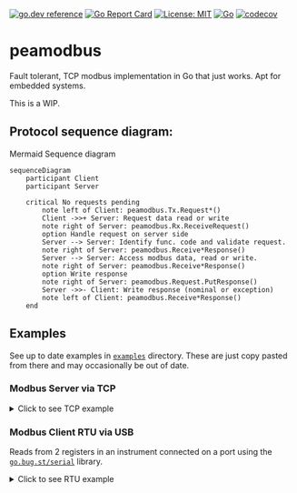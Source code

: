 [![go.dev reference](https://pkg.go.dev/badge/github.com/soypat/peamodbus)](https://pkg.go.dev/github.com/soypat/peamodbus)
[![Go Report Card](https://goreportcard.com/badge/github.com/soypat/peamodbus)](https://goreportcard.com/report/github.com/soypat/peamodbus)
[![License: MIT](https://img.shields.io/badge/License-MIT-yellow.svg)](https://opensource.org/licenses/MIT)
[![Go](https://github.com/soypat/peamodbus/actions/workflows/go.yml/badge.svg)](https://github.com/soypat/peamodbus/actions/workflows/go.yml)
[![codecov](https://codecov.io/gh/soypat/peamodbus/branch/main/graph/badge.svg)](https://codecov.io/gh/soypat/peamodbus)


# peamodbus
Fault tolerant, TCP modbus implementation in Go that just works. Apt for embedded systems.

This is a WIP.

## Protocol sequence diagram:

Mermaid Sequence diagram
```mermaid
sequenceDiagram
    participant Client
    participant Server
    
    critical No requests pending
        note left of Client: peamodbus.Tx.Request*()
        Client ->>+ Server: Request data read or write
        note right of Server: peamodbus.Rx.ReceiveRequest()
        option Handle request on server side
        Server --> Server: Identify func. code and validate request.
        note right of Server: peamodbus.Receive*Response()
        Server --> Server: Access modbus data, read or write.
        note right of Server: peamodbus.Receive*Response()
        option Write response
        note right of Server: peamodbus.Request.PutResponse()
        Server ->>- Client: Write response (nominal or exception)
        note left of Client: peamodbus.Receive*Response()
    end
```


## Examples
See up to date examples in [`examples`](./examples/) directory. These are just copy pasted from there and may occasionally be out of date.

### Modbus Server via TCP

<details><summary>Click to see TCP example</summary>

```go
package main

import (
	"context"
	"fmt"
	"log"
	"time"

	"github.com/soypat/peamodbus"
	"github.com/soypat/peamodbus/modbustcp"
)

// This program creates a modbus server that adds 1 to
// all holding registers on every client request.

func main() {
	dataBank := peamodbus.ConcurrencySafeDataModel(&peamodbus.BlockedModel{})
	sv, err := modbustcp.NewServer(modbustcp.ServerConfig{
		Address:        "localhost:8080",
		ConnectTimeout: 5 * time.Second,
		DataModel:      dataBank,
	})
	if err != nil {
		log.Fatal(err)
	}
	ctx := context.Background()
	for {
		if !sv.IsConnected() {
			fmt.Println("attempting connection")
			err = sv.Accept(ctx)
			if err != nil {
				log.Println("error connecting", err)
			}
			time.Sleep(time.Second)
			continue
		}
		err = sv.HandleNext()
		if err != nil {
			log.Println("error in HandleNext", err)
			time.Sleep(time.Second)
		} else {
			for addr := 0; addr < 125; addr++ {
				value, exc := dataBank.GetHoldingRegister(addr)
				if exc != 0 {
					panic(exc.Error())
				}
				dataBank.SetHoldingRegister(addr, value+1)
			}
		}
		if err := sv.Err(); err != nil {
			log.Println("server error:", err)
		}
	}
}
```

</details>

### Modbus Client RTU via USB
Reads from 2 registers in an instrument connected on a port using the [`go.bug.st/serial`](https://github.com/bugst/go-serial) library.

<details><summary>Click to see RTU example</summary>

```go
package main

import (
	"io"
	"os"
	"time"

	"github.com/soypat/peamodbus/modbusrtu"
	"go.bug.st/serial"
	"golang.org/x/exp/slog"
)

func main() {
	const (
		deviceAddress         = 86
		sensorRegisterAddress = 0
	)

	port, err := serial.Open("/dev/ttyUSB0", &serial.Mode{
		BaudRate: 9600,
		DataBits: 8,
		Parity:   serial.NoParity,
		StopBits: serial.OneStopBit,
	})
	if err != nil {
		panic(err)
	}
	defer port.Close()

	logfp, _ := os.Create("log.txt")
	defer logfp.Close()

	logger := slog.New(slog.NewTextHandler(io.MultiWriter(os.Stdout, logfp), &slog.HandlerOptions{
		Level: slog.LevelDebug,
	}))

	c := modbusrtu.NewClient(modbusrtu.ClientConfig{
		Logger: logger,
	})

	c.SetTransport(port)
	for {
		var tempHumidity [2]uint16
		err = c.ReadHoldingRegisters(deviceAddress, sensorRegisterAddress, tempHumidity[:])
		if err != nil {
			panic(err)
		}
		logger.Info("read", "humidity", float32(tempHumidity[0])/10, "temperature", float32(tempHumidity[1])/10)
		time.Sleep(time.Second)
	}
}
```

</details>